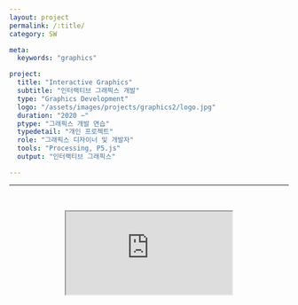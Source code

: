 ```yaml
---
layout: project
permalink: /:title/
category: SW

meta:
  keywords: "graphics"

project:
  title: "Interactive Graphics"
  subtitle: "인터랙티브 그래픽스 개발"
  type: "Graphics Development"
  logo: "/assets/images/projects/graphics2/logo.jpg"
  duration: "2020 ~"
  ptype: "그래픽스 개발 연습"
  typedetail: "개인 프로젝트"
  role: "그래픽스 디자이너 및 개발자"
  tools: "Processing, P5.js"
  output: "인터랙티브 그래픽스"

---
```

---
<br>
<p align="center">
  <iframe src="https://editor.p5js.org/yihaanstar/embed/H2dQVuOUK"></iframe>
</p>
<br><br><br><br><br><br>

